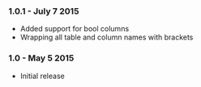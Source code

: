 ### 1.0.1 - July 7 2015
* Added support for bool columns
* Wrapping all table and column names with brackets

### 1.0 - May 5 2015
* Initial release